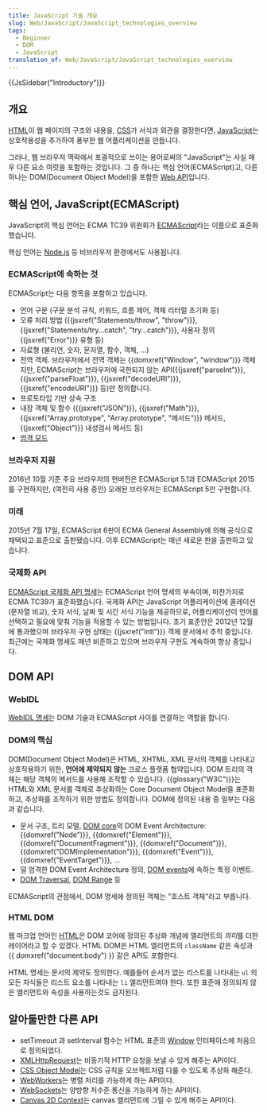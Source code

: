 ```yaml
---
title: JavaScript 기술 개요
slug: Web/JavaScript/JavaScript_technologies_overview
tags:
  - Beginner
  - DOM
  - JavaScript
translation_of: Web/JavaScript/JavaScript_technologies_overview
---
```


{{JsSidebar("Introductory")}}

## 개요

[HTML](/ko/docs/Web/HTML)이 웹 페이지의 구조와 내용을, [CSS](/ko/docs/Web/CSS)가 서식과 외관을 결정한다면, [JavaScript](/ko/docs/Web/JavaScript)는 상호작용성을 추가하여 풍부한 웹 어플리케이션을 만듭니다.

그러나, 웹 브라우저 맥락에서 포괄적으로 쓰이는 용어로써의 "JavaScript"는 사실 매우 다른 요소 여럿을 포함하는 것입니다. 그 중 하나는 핵심 언어(ECMAScript)고, 다른 하나는 DOM(Document Object Model)을 포함한 [Web API](/ko/docs/Web/API)입니다.

## 핵심 언어, JavaScript(ECMAScript)

JavaScript의 핵심 언어는 ECMA TC39 위원회가 [ECMAScript](/ko/docs/Web/JavaScript/Language_Resources)라는 이름으로 표준화했습니다.

핵심 언어는 [Node.js](https://nodejs.org) 등 비브라우저 환경에서도 사용됩니다.

### ECMAScript에 속하는 것

ECMAScript는 다음 항목을 포함하고 있습니다.

- 언어 구문 (구문 분석 규칙, 키워드, 흐름 제어, 객체 리터럴 초기화 등)
- 오류 처리 방법 ({{jsxref("Statements/throw", "throw")}}, {{jsxref("Statements/try...catch", "try...catch")}}, 사용자 정의 {{jsxref("Error")}} 유형 등)
- 자료형 (불리언, 숫자, 문자열, 함수, 객체, ...)
- 전역 객체. 브라우저에서 전역 객체는 {{domxref("Window", "window")}} 객체지만, ECMAScript는 브라우저에 국한되지 않는 API({{jsxref("parseInt")}}, {{jsxref("parseFloat")}}, {{jsxref("decodeURI")}}, {{jsxref("encodeURI")}} 등)만 정의합니다.
- 프로토타입 기반 상속 구조
- 내장 객체 및 함수 ({{jsxref("JSON")}}, {{jsxref("Math")}}, {{jsxref("Array.prototype", "Array.prototype", "메서드")}} 메서드, {{jsxref("Object")}} 내성검사 메서드 등)
- [엄격 모드](/ko/docs/Web/JavaScript/Reference/Strict_mode)

### 브라우저 지원

2016년 10월 기준 주요 브라우저의 현버전은 ECMAScript 5.1과 ECMAScript 2015를 구현하지만, (여전히 사용 중인) 오래된 브라우저는 ECMAScript 5만 구현합니다.

### 미래

2015년 7월 17일, ECMAScript 6판이 ECMA General Assembly에 의해 공식으로 채택되고 표준으로 출판됐습니다. 이후 ECMAScript는 매년 새로운 판을 출판하고 있습니다.

### 국제화 API

[ECMAScript 국제화 API 명세](http://ecma-international.org/ecma-402/1.0/)는 ECMAScript 언어 명세의 부속이며, 마찬가지로 ECMA TC39가 표준화했습니다. 국제화 API는 JavaScript 어플리케이션에 콜레이션(문자열 비교), 숫자 서식, 날짜 및 시간 서식 기능을 제공하므로, 어플리케이션이 언어를 선택하고 필요에 맞춰 기능을 적용할 수 있는 방법입니다. 초기 표준안은 2012년 12월에 통과했으며 브라우저 구현 상태는 {{jsxref("Intl")}} 객체 문서에서 추적 중입니다. 최근에는 국제화 명세도 매년 비준하고 있으며 브라우저 구현도 계속하여 향상 중입니다.

## DOM API

### WebIDL

[WebIDL 명세](https://heycam.github.io/webidl/)는 DOM 기술과 ECMAScript 사이를 연결하는 역할을 합니다.

### DOM의 핵심

DOM(Document Object Model)은 HTML, XHTML, XML 문서의 객체를 나타내고 상호작용하기 위한, **언어에 제약되지 않는** 크로스 플랫폼 협약입니다. DOM 트리의 객체는 해당 객체의 메서드를 사용해 조작할 수 있습니다. {{glossary("W3C")}}는 HTML와 XML 문서를 객체로 추상화하는 Core Document Object Model을 표준화하고, 추상화를 조작하기 위한 방법도 정의합니다. DOM에 정의된 내용 중 일부는 다음과 같습니다.

- 문서 구조, 트리 모델, [DOM core](https://dom.spec.whatwg.org/)의 DOM Event Architecture: {{domxref("Node")}}, {{domxref("Element")}}, {{domxref("DocumentFragment")}}, {{domxref("Document")}}, {{domxref("DOMImplementation")}}, {{domxref("Event")}}, {{domxref("EventTarget")}}, …
- 덜 엄격한 DOM Event Architecture 정의, [DOM events](https://w3c.github.io/uievents/)에 속하는 특정 이벤트.
- [DOM Traversal](http://www.w3.org/TR/DOM-Level-2-Traversal-Range/traversal.html), [DOM Range](https://dom.spec.whatwg.org/#ranges) 등

ECMAScript의 관점에서, DOM 명세에 정의된 객체는 "호스트 객체"라고 부릅니다.

### HTML DOM

웹 마크업 언어인 [HTML](http://www.whatwg.org/html)은 DOM 코어에 정의된 추상화 개념에 엘리먼트의 *의미*를 더한 레이어라고 할 수 있겠다. HTML DOM은 HTML 엘리먼트의 `className` 같은 속성과 {{ domxref("document.body") }} 같은 API도 포함한다.

HTML 명세는 문서의 제약도 정의한다. 예를들어 순서가 없는 리스트를 나타내는 `ul` 의 모든 자식들은 리스트 요소를 나타내는 `li` 엘리먼트여야 한다. 또한 표준에 정의되지 않은 엘리먼트와 속성을 사용하는것도 금지된다.

## 알아둘만한 다른 API

- setTimeout 과 setInterval 함수는 HTML 표준의 [Window](http://www.whatwg.org/html/#window) 인터페이스에 처음으로 정의되었다.
- [XMLHttpRequest](http://dev.w3.org/2006/webapi/XMLHttpRequest-2/)는 비동기적 HTTP 요청을 보낼 수 있게 해주는 API이다.
- [CSS Object Model](http://dev.w3.org/csswg/cssom/)는 CSS 규칙을 오브젝트처럼 다룰 수 있도록 추상화 해준다.
- [WebWorkers](http://www.whatwg.org/specs/web-workers/current-work/)는 병렬 처리를 가능하게 하는 API이다.
- [WebSockets](http://www.whatwg.org/C/#network)는 양방향 저수준 통신을 가능하게 하는 API이다.
- [Canvas 2D Context](http://www.whatwg.org/html/#2dcontext)는 canvas 엘리먼트에 그릴 수 있게 해주는 API이다.
